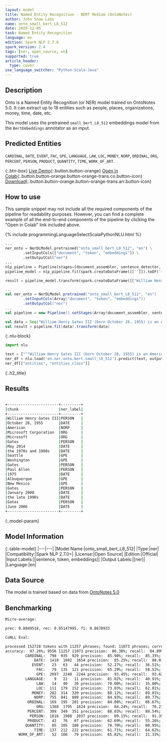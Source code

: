 ```yaml
---
layout: model
title: Named Entity Recognition - BERT Medium (OntoNotes)
author: John Snow Labs
name: onto_small_bert_L8_512
date: 2020-12-05
task: Named Entity Recognition
language: en
edition: Spark NLP 2.7.0
spark_version: 2.4
tags: [ner, open_source, en]
supported: true
article_header:
  type: cover
use_language_switcher: "Python-Scala-Java"
---
```


## Description

Onto is a Named Entity Recognition (or NER) model trained on OntoNotes 5.0. It can extract up to 18 entities such as people, places, organizations, money, time, date, etc.

This model uses the pretrained `small_bert_L8_512` embeddings model from the `BertEmbeddings` annotator as an input.

## Predicted Entities

`CARDINAL`, `DATE`, `EVENT`, `FAC`, `GPE`, `LANGUAGE`, `LAW`, `LOC`, `MONEY`, `NORP`, `ORDINAL`, `ORG`, `PERCENT`, `PERSON`, `PRODUCT`, `QUANTITY`, `TIME`, `WORK_OF_ART`.

{:.btn-box}
[Live Demo](https://demo.johnsnowlabs.com/public/NER_EN_18){:.button.button-orange}
[Open in Colab](https://colab.research.google.com/github/JohnSnowLabs/spark-nlp-workshop/blob/master/tutorials/streamlit_notebooks/NER_EN.ipynb){:.button.button-orange.button-orange-trans.co.button-icon}
[Download](https://s3.amazonaws.com/auxdata.johnsnowlabs.com/public/models/onto_small_bert_L8_512_en_2.7.0_2.4_1607199531477.zip){:.button.button-orange.button-orange-trans.arr.button-icon}

## How to use

This sample snippet may not include all the required components of the pipeline for readability purposes. However, you can find a complete example of all the end-to-end components of the pipeline by clicking the "Open in Colab" link included above.


<div class="tabs-box" markdown="1">
{% include programmingLanguageSelectScalaPythonNLU.html %}

```python
...
ner_onto = NerDLModel.pretrained("onto_small_bert_L8_512", "en") \
        .setInputCols(["document", "token", "embeddings"]) \
        .setOutputCol("ner")
...        
nlp_pipeline = Pipeline(stages=[document_assembler, sentence_detector, tokenizer, embeddings, ner_onto, ner_converter])
pipeline_model = nlp_pipeline.fit(spark.createDataFrame([['']]).toDF('text'))

result = pipeline_model.transform(spark.createDataFrame([["William Henry Gates III (born October 28, 1955) is an American business magnate, software developer, investor, and philanthropist. He is best known as the co-founder of Microsoft Corporation. During his career at Microsoft, Gates held the positions of chairman, chief executive officer (CEO), president and chief software architect, while also being the largest individual shareholder until May 2014. He is one of the best-known entrepreneurs and pioneers of the microcomputer revolution of the 1970s and 1980s. Born and raised in Seattle, Washington, Gates co-founded Microsoft with childhood friend Paul Allen in 1975, in Albuquerque, New Mexico; it went on to become the world's largest personal computer software company. Gates led the company as chairman and CEO until stepping down as CEO in January 2000, but he remained chairman and became chief software architect. During the late 1990s, Gates had been criticized for his business tactics, which have been considered anti-competitive. This opinion has been upheld by numerous court rulings. In June 2006, Gates announced that he would be transitioning to a part-time role at Microsoft and full-time work at the Bill & Melinda Gates Foundation, the private charitable foundation that he and his wife, Melinda Gates, established in 2000. He gradually transferred his duties to Ray Ozzie and Craig Mundie. He stepped down as chairman of Microsoft in February 2014 and assumed a new post as technology adviser to support the newly appointed CEO Satya Nadella."]], ["text"]))
```

```scala
...
val ner_onto = NerDLModel.pretrained("onto_small_bert_L8_512", "en")
        .setInputCols(Array("document", "token", "embeddings"))
        .setOutputCol("ner")
...
val pipeline = new Pipeline().setStages(Array(document_assembler, sentence_detector, tokenizer, embeddings, ner_onto, ner_converter))

val data = Seq("William Henry Gates III (born October 28, 1955) is an American business magnate, software developer, investor, and philanthropist. He is best known as the co-founder of Microsoft Corporation. During his career at Microsoft, Gates held the positions of chairman, chief executive officer (CEO), president and chief software architect, while also being the largest individual shareholder until May 2014. He is one of the best-known entrepreneurs and pioneers of the microcomputer revolution of the 1970s and 1980s. Born and raised in Seattle, Washington, Gates co-founded Microsoft with childhood friend Paul Allen in 1975, in Albuquerque, New Mexico; it went on to become the world's largest personal computer software company. Gates led the company as chairman and CEO until stepping down as CEO in January 2000, but he remained chairman and became chief software architect. During the late 1990s, Gates had been criticized for his business tactics, which have been considered anti-competitive. This opinion has been upheld by numerous court rulings. In June 2006, Gates announced that he would be transitioning to a part-time role at Microsoft and full-time work at the Bill & Melinda Gates Foundation, the private charitable foundation that he and his wife, Melinda Gates, established in 2000. He gradually transferred his duties to Ray Ozzie and Craig Mundie. He stepped down as chairman of Microsoft in February 2014 and assumed a new post as technology adviser to support the newly appointed CEO Satya Nadella.").toDF("text")
val result = pipeline.fit(data).transform(data)
```

{:.nlu-block}
```python
import nlu

text = ["""William Henry Gates III (born October 28, 1955) is an American business magnate, software developer, investor, and philanthropist. He is best known as the co-founder of Microsoft Corporation. During his career at Microsoft, Gates held the positions of chairman, chief executive officer (CEO), president and chief software architect, while also being the largest individual shareholder until May 2014. He is one of the best-known entrepreneurs and pioneers of the microcomputer revolution of the 1970s and 1980s. Born and raised in Seattle, Washington, Gates co-founded Microsoft with childhood friend Paul Allen in 1975, in Albuquerque, New Mexico; it went on to become the world's largest personal computer software company. Gates led the company as chairman and CEO until stepping down as CEO in January 2000, but he remained chairman and became chief software architect. During the late 1990s, Gates had been criticized for his business tactics, which have been considered anti-competitive. This opinion has been upheld by numerous court rulings. In June 2006, Gates announced that he would be transitioning to a part-time role at Microsoft and full-time work at the Bill & Melinda Gates Foundation, the private charitable foundation that he and his wife, Melinda Gates, established in 2000. He gradually transferred his duties to Ray Ozzie and Craig Mundie. He stepped down as chairman of Microsoft in February 2014 and assumed a new post as technology adviser to support the newly appointed CEO Satya Nadella."""]
ner_df = nlu.load('en.ner.onto.bert.small_l8_512').predict(text, output_level='chunk')
ner_df[["entities", "entities_class"]]
```

</div>

{:.h2_title}
## Results

```bash

+-----------------------+---------+
|chunk                  |ner_label|
+-----------------------+---------+
|William Henry Gates III|PERSON   |
|October 28, 1955       |DATE     |
|American               |NORP     |
|Microsoft Corporation  |ORG      |
|Microsoft              |ORG      |
|Gates                  |PERSON   |
|May 2014               |DATE     |
|the 1970s and 1980s    |DATE     |
|Seattle                |GPE      |
|Washington             |GPE      |
|Gates                  |PERSON   |
|Paul Allen             |PERSON   |
|1975                   |DATE     |
|Albuquerque            |GPE      |
|New Mexico             |GPE      |
|Gates                  |PERSON   |
|January 2000           |DATE     |
|the late 1990s         |DATE     |
|Gates                  |PERSON   |
|June 2006              |DATE     |
+-----------------------+---------+

```
{:.model-param}
## Model Information

{:.table-model}
|---|---|
|Model Name:|onto_small_bert_L8_512|
|Type:|ner|
|Compatibility:|Spark NLP 2.7.0+|
|License:|Open Source|
|Edition:|Official|
|Input Labels:|[sentence, token, embeddings]|
|Output Labels:|[ner]|
|Language:|en|

## Data Source

The model is trained based on data from [OntoNotes 5.0](https://catalog.ldc.upenn.edu/LDC2013T19)

## Benchmarking

```bash
Micro-average:

prec: 0.8849518, rec: 0.85147995, f1: 0.8678933

CoNLL Eval:

processed 152728 tokens with 11257 phrases; found: 11073 phrases; correct: 9556.
accuracy:  97.26%; 9556 11257 11073 precision:  86.30%; recall:  84.89%; FB1:  85.59
         CARDINAL:  798  935  929 precision:  85.90%; recall:  85.35%; FB1:  85.62  929
             DATE:  1410  1602  1654 precision:  85.25%; recall:  88.01%; FB1:  86.61  1654
            EVENT:   23   63   44 precision:  52.27%; recall:  36.51%; FB1:  42.99  44
              FAC:   79  135  121 precision:  65.29%; recall:  58.52%; FB1:  61.72  121
              GPE:  2097  2240  2244 precision:  93.45%; recall:  93.62%; FB1:  93.53  2244
         LANGUAGE:    9   22   11 precision:  81.82%; recall:  40.91%; FB1:  54.55  11
              LAW:   14   40   20 precision:  70.00%; recall:  35.00%; FB1:  46.67  20
              LOC:  111  179  152 precision:  73.03%; recall:  62.01%; FB1:  67.07  152
            MONEY:  282  314  320 precision:  88.12%; recall:  89.81%; FB1:  88.96  320
             NORP:  755  841  889 precision:  84.93%; recall:  89.77%; FB1:  87.28  889
          ORDINAL:  169  195  201 precision:  84.08%; recall:  86.67%; FB1:  85.35  201
              ORG:  1368  1795  1624 precision:  84.24%; recall:  76.21%; FB1:  80.02  1624
          PERCENT:  309  349  351 precision:  88.03%; recall:  88.54%; FB1:  88.29  351
           PERSON:  1816  1988  2037 precision:  89.15%; recall:  91.35%; FB1:  90.24  2037
          PRODUCT:   42   76   67 precision:  62.69%; recall:  55.26%; FB1:  58.74  67
         QUANTITY:   85  105  108 precision:  78.70%; recall:  80.95%; FB1:  79.81  108
             TIME:  137  212  222 precision:  61.71%; recall:  64.62%; FB1:  63.13  222
      WORK_OF_ART:   52  166   79 precision:  65.82%; recall:  31.33%; FB1:  42.45  79
```